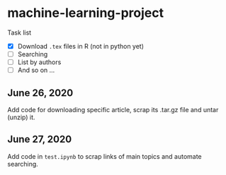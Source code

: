 # machine-learning-project

Task list
- [x] Download `.tex` files in R (not in python yet)
- [ ] Searching
- [ ] List by authors
- [ ] And so on ...

## June 26, 2020
Add code for downloading specific article, scrap its .tar.gz file and untar (unzip) it.

## June 27, 2020
Add code in `test.ipynb` to scrap links of main topics and automate searching.
